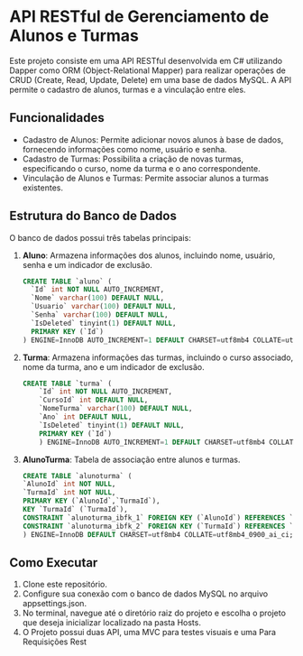 # API RESTful de Gerenciamento de Alunos e Turmas

Este projeto consiste em uma API RESTful desenvolvida em C# utilizando Dapper como ORM (Object-Relational Mapper) para realizar operações de CRUD (Create, Read, Update, Delete) em uma base de dados MySQL. A API permite o cadastro de alunos, turmas e a vinculação entre eles.

## Funcionalidades

- Cadastro de Alunos: Permite adicionar novos alunos à base de dados, fornecendo informações como nome, usuário e senha.
- Cadastro de Turmas: Possibilita a criação de novas turmas, especificando o curso, nome da turma e o ano correspondente.
- Vinculação de Alunos e Turmas: Permite associar alunos a turmas existentes.

## Estrutura do Banco de Dados

O banco de dados possui três tabelas principais:

1. **Aluno**: Armazena informações dos alunos, incluindo nome, usuário, senha e um indicador de exclusão.
   
   ```sql
   CREATE TABLE `aluno` (
     `Id` int NOT NULL AUTO_INCREMENT,
     `Nome` varchar(100) DEFAULT NULL,
     `Usuario` varchar(100) DEFAULT NULL,
     `Senha` varchar(100) DEFAULT NULL,
     `IsDeleted` tinyint(1) DEFAULT NULL,
     PRIMARY KEY (`Id`)
   ) ENGINE=InnoDB AUTO_INCREMENT=1 DEFAULT CHARSET=utf8mb4 COLLATE=utf8mb4_0900_ai_ci;

2. **Turma**: Armazena informações das turmas, incluindo o curso associado, nome da turma, ano e um indicador de exclusão.

    ```sql
    CREATE TABLE `turma` (
        `Id` int NOT NULL AUTO_INCREMENT,
        `CursoId` int DEFAULT NULL,
        `NomeTurma` varchar(100) DEFAULT NULL,
        `Ano` int DEFAULT NULL,
        `IsDeleted` tinyint(1) DEFAULT NULL,
        PRIMARY KEY (`Id`)
        ) ENGINE=InnoDB AUTO_INCREMENT=1 DEFAULT CHARSET=utf8mb4 COLLATE=utf8mb4_0900_ai_ci;

3. **AlunoTurma**: Tabela de associação entre alunos e turmas.
    ```sql
    CREATE TABLE `alunoturma` (
    `AlunoId` int NOT NULL,
    `TurmaId` int NOT NULL,
    PRIMARY KEY (`AlunoId`,`TurmaId`),
    KEY `TurmaId` (`TurmaId`),
    CONSTRAINT `alunoturma_ibfk_1` FOREIGN KEY (`AlunoId`) REFERENCES `aluno` (`Id`),
    CONSTRAINT `alunoturma_ibfk_2` FOREIGN KEY (`TurmaId`) REFERENCES `turma` (`Id`)
    ) ENGINE=InnoDB DEFAULT CHARSET=utf8mb4 COLLATE=utf8mb4_0900_ai_ci;

## Como Executar

1. Clone este repositório.
2. Configure sua conexão com o banco de dados MySQL no arquivo appsettings.json.
3. No terminal, navegue até o diretório raiz do projeto e escolha o projeto que deseja inicializar localizado na pasta Hosts.
4. O Projeto possui duas API, uma MVC para testes visuais e uma Para Requisições Rest